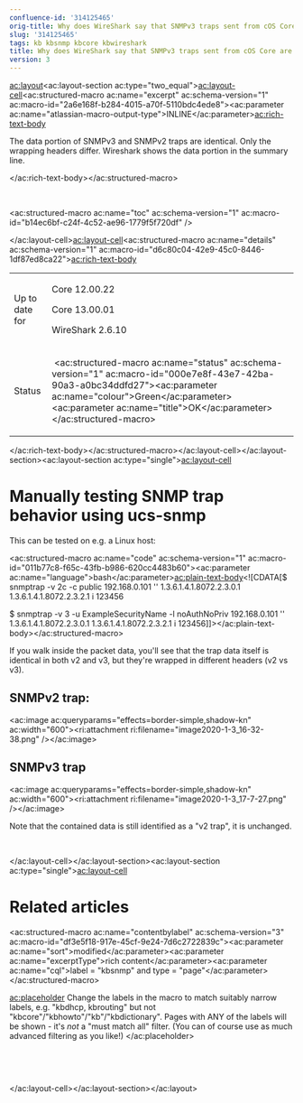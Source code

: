 ```yaml
---
confluence-id: '314125465'
orig-title: Why does WireShark say that SNMPv3 traps sent from cOS Core are "snmpV2-trap"?
slug: '314125465'
tags: kb kbsnmp kbcore kbwireshark
title: Why does WireShark say that SNMPv3 traps sent from cOS Core are "snmpV2-trap"?
version: 3
---
```


<ac:layout><ac:layout-section ac:type="two_equal"><ac:layout-cell><ac:structured-macro ac:name="excerpt" ac:schema-version="1" ac:macro-id="2a6e168f-b284-4015-a70f-5110bdc4ede8"><ac:parameter ac:name="atlassian-macro-output-type">INLINE</ac:parameter><ac:rich-text-body><p>The data portion of SNMPv3 and SNMPv2 traps are identical. Only the wrapping headers differ. Wireshark shows the data portion in the summary line.</p></ac:rich-text-body></ac:structured-macro><p><br /></p><p><ac:structured-macro ac:name="toc" ac:schema-version="1" ac:macro-id="b14ec6bf-c24f-4c52-ae96-1779f5f720df" /></p></ac:layout-cell><ac:layout-cell><ac:structured-macro ac:name="details" ac:schema-version="1" ac:macro-id="d6c80c04-42e9-45c0-8446-1df87ed8ca22"><ac:rich-text-body><table class="wrapped"><colgroup> <col /> <col /> </colgroup><tbody><tr><td><p>Up to date for</p></td><td><p>Core 12.00.22</p><p>Core 13.00.01</p><p>WireShark 2.6.10</p></td></tr><tr><td colspan="1">Status</td><td colspan="1"><div class="content-wrapper"><p>&nbsp;<ac:structured-macro ac:name="status" ac:schema-version="1" ac:macro-id="000e7e8f-43e7-42ba-90a3-a0bc34ddfd27"><ac:parameter ac:name="colour">Green</ac:parameter><ac:parameter ac:name="title">OK</ac:parameter></ac:structured-macro>&nbsp;</p></div></td></tr></tbody></table></ac:rich-text-body></ac:structured-macro></ac:layout-cell></ac:layout-section><ac:layout-section ac:type="single"><ac:layout-cell><h1>Manually testing SNMP trap behavior using ucs-snmp</h1><p>This can be tested on e.g. a Linux host:</p><ac:structured-macro ac:name="code" ac:schema-version="1" ac:macro-id="011b77c8-f65c-43fb-b986-620cc4483b60"><ac:parameter ac:name="language">bash</ac:parameter><ac:plain-text-body><![CDATA[$ snmptrap -v 2c -c public 192.168.0.101 '' 1.3.6.1.4.1.8072.2.3.0.1 1.3.6.1.4.1.8072.2.3.2.1 i 123456

$ snmptrap -v 3 -u ExampleSecurityName -l noAuthNoPriv 192.168.0.101 '' 1.3.6.1.4.1.8072.2.3.0.1 1.3.6.1.4.1.8072.2.3.2.1 i 123456]]></ac:plain-text-body></ac:structured-macro><p>If you walk inside the packet data, you'll see that the trap data itself is identical in both v2 and v3, but they're wrapped in different headers (v2 vs v3).</p><h2>SNMPv2 trap:</h2><p><ac:image ac:queryparams="effects=border-simple,shadow-kn" ac:width="600"><ri:attachment ri:filename="image2020-1-3_16-32-38.png" /></ac:image></p><h2>SNMPv3 trap</h2><p><ac:image ac:queryparams="effects=border-simple,shadow-kn" ac:width="600"><ri:attachment ri:filename="image2020-1-3_17-7-27.png" /></ac:image></p><p>Note that the contained data is still identified as a &quot;v2 trap&quot;, it is unchanged.</p><p><br /></p></ac:layout-cell></ac:layout-section><ac:layout-section ac:type="single"><ac:layout-cell><h1>Related articles</h1><p><ac:structured-macro ac:name="contentbylabel" ac:schema-version="3" ac:macro-id="df3e5f18-917e-45cf-9e24-7d6c2722839c"><ac:parameter ac:name="sort">modified</ac:parameter><ac:parameter ac:name="excerptType">rich content</ac:parameter><ac:parameter ac:name="cql">label = &quot;kbsnmp&quot; and type = &quot;page&quot;</ac:parameter></ac:structured-macro></p><p><ac:placeholder> Change the labels in the macro to match suitably narrow labels, e.g. &quot;kbdhcp, kbrouting&quot; but not &quot;kbcore&quot;/&quot;kbhowto&quot;/&quot;kb&quot;/&quot;kbdictionary&quot;. Pages with ANY of the labels will be shown - it's _not_ a &quot;must match all&quot; filter. (You can of course use as much advanced filtering as you like!) </ac:placeholder></p><p><br /></p><p><br /></p></ac:layout-cell></ac:layout-section></ac:layout>